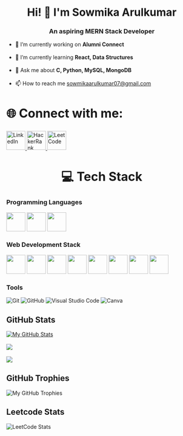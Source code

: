 <!DOCTYPE html>
<html lang="en">
<head>
  <meta charset="UTF-8">
  <meta name="viewport" content="width=device-width, initial-scale=1.0">
</head>
<body>
  <h1 align="center">Hi! 👋 I'm Sowmika Arulkumar</h1>
  <h3 align="center">An aspiring MERN Stack Developer</h3>

  <ul>
    <li>🔭 I’m currently working on <b>Alumni Connect</b></li><br>
    <li>🌱 I’m currently learning <b>React, Data Structures</b></li><br>
    <li>💬 Ask me about <b>C, Python, MySQL, MongoDB</b></li><br>
    <li>📫 How to reach me <a href="mailto:sowmikaarulkumar07@gmail.com">sowmikaarulkumar07@gmail.com</a></li>
  </ul>

  <h2 style="font-size:32px; font-weight: bold; text-align: left;">🌐 Connect with me:</h2>
  <p align="left">
    <a href="https://www.linkedin.com/in/sowmika-arulkumar">
      <img width="50" height="50" src="https://img.icons8.com/cute-clipart/50/linkedin.png" alt="LinkedIn">
    </a>
    <a href="https://www.hackerrank.com/profile/sowmikaa_22cse">
      <img width="50" height="50" src="https://img.icons8.com/windows/50/hackerrank.png" alt="HackerRank">
    </a>
    <a href="https://leetcode.com/u/Sowmika_1104/">
      <img width="50" height="50" src="https://img.icons8.com/external-tal-revivo-shadow-tal-revivo/50/external-level-up-your-coding-skills-and-quickly-land-a-job-logo-shadow-tal-revivo.png" alt="LeetCode">
    </a>
  </p>

  <h2 style="font-size:32px; font-weight: bold; text-align: center;">💻 Tech Stack</h2>
  <h3 align="left">Programming Languages</h3>
  <p align="left">
    <img height="50" width="50" src="https://img.icons8.com/color/48/000000/c-programming.png" />
    <img height="50" width="50" src="https://img.icons8.com/color/48/000000/python.png" />
    <img height="50" width="50" src="https://img.icons8.com/color/48/000000/java-coffee-cup-logo.png" />
  </p>

  <h3 align="left">Web Development Stack</h3>
  <p align="left">
    <img height="50" width="50" src="https://img.icons8.com/color/48/000000/html-5.png"/>
    <img height="50" width="50" src="https://img.icons8.com/color/48/000000/css3.png"/>
    <img height="50" width="50" src="https://img.icons8.com/color/48/000000/bootstrap.png"/>
    <img height="50" width="50" src="https://img.icons8.com/color/48/000000/javascript.png"/>
    <img height="50" width="50" src="https://img.icons8.com/color/48/000000/react-native.png"/>
    <img height="50" width="50" src="https://img.icons8.com/color/48/000000/mysql-logo.png"/>
    <img height="50" width="50" src="https://img.icons8.com/color/48/000000/nodejs.png"/>
    <img height="50" width="50" src="https://img.icons8.com/color/48/000000/mongodb.png"/>
  </p>

  <h3 align="left">Tools</h3>
  <p align="left">
    <img src="https://img.shields.io/badge/git-f34f29?style=for-the-badge&logo=git&logoColor=white" alt="Git">
    <img src="https://img.shields.io/badge/github-%23000000.svg?style=for-the-badge&logo=github&logoColor=white" alt="GitHub">
    <img src="https://img.shields.io/badge/Visual%20Studio%20Code-0078d7.svg?style=for-the-badge&logo=visual-studio-code&logoColor=white" alt="Visual Studio Code">
    <img src="https://img.shields.io/badge/Canva-%2300C4CC.svg?style=for-the-badge&logo=Canva&logoColor=white" alt="Canva">
  </p>

  ## GitHub Stats
[![My GitHub Stats](https://denvercoder1-github-readme-stats.vercel.app/api?username=Sowmika-Arul&show_icons=true&count_private=true&theme=radical)](https://github.com/Sowmika-Arul)
<br>
<br>
![](https://github-readme-streak-stats.herokuapp.com/?user=Sowmika-Arul&theme=gotham&hide_border=false)
<br>
<br>
![](https://github-readme-stats.vercel.app/api/top-langs/?username=Sowmika-Arul&theme=gotham&hide_border=false&include_all_commits=true&count_private=true&layout=compact)

## GitHub Trophies
![My GitHub Trophies](https://github-profile-trophy.vercel.app/?username=Sowmika-Arul&theme=radical&no-frame=true&no-bg=true&margin-w=1)

## Leetcode Stats
![LeetCode Stats](https://leetcard.jacoblin.cool/Sowmika_1104?theme=dark&font=Marcellus&ext=heatmap)

</body>
</html>
